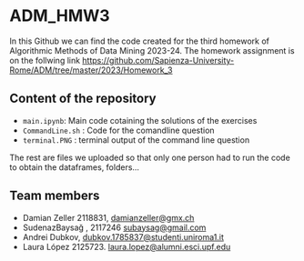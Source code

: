 # ADM_HMW3

In this Github we can find the code created for the third homework of Algorithmic Methods of Data Mining 2023-24. The homework assignment is on the follwing link
https://github.com/Sapienza-University-Rome/ADM/tree/master/2023/Homework_3

## Content of the repository

* `main.ipynb`: Main code cotaining the solutions of the exercises
* `CommandLine.sh` : Code for the comandline question
* `terminal.PNG` : terminal output of the command line question
  
The rest are files we uploaded so that only one person had to run the code to obtain the dataframes, folders...

## Team members
* Damian Zeller 2118831, damianzeller@gmx.ch
* SudenazBaysağ , 2117246 subaysag@gmail.com
* Andrei Dubkov, 	dubkov.1785837@studenti.uniroma1.it
* Laura López 2125723. laura.lopez@alumni.esci.upf.edu

